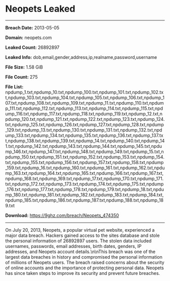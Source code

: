 # Neopets Leaked

------------
**Breach Date:** 2013-05-05

**Domain:** neopets.com

**Leaked Count:** 26892897

**Leaked Info:** dob,email,gender,address,ip,realname,password,username

**File Size:** 1.58 GiB

**File Count:** 275

**File List:** npdump_1.txt,npdump_10.txt,npdump_100.txt,npdump_101.txt,npdump_102.txt,npdump_103.txt,npdump_104.txt,npdump_105.txt,npdump_106.txt,npdump_107.txt,npdump_108.txt,npdump_109.txt,npdump_11.txt,npdump_110.txt,npdump_111.txt,npdump_112.txt,npdump_113.txt,npdump_114.txt,npdump_115.txt,npdump_116.txt,npdump_117.txt,npdump_118.txt,npdump_119.txt,npdump_12.txt,npdump_120.txt,npdump_121.txt,npdump_122.txt,npdump_123.txt,npdump_124.txt,npdump_125.txt,npdump_126.txt,npdump_127.txt,npdump_128.txt,npdump_129.txt,npdump_13.txt,npdump_130.txt,npdump_131.txt,npdump_132.txt,npdump_133.txt,npdump_134.txt,npdump_135.txt,npdump_136.txt,npdump_137.txt,npdump_138.txt,npdump_139.txt,npdump_14.txt,npdump_140.txt,npdump_141.txt,npdump_142.txt,npdump_143.txt,npdump_144.txt,npdump_145.txt,npdump_146.txt,npdump_147.txt,npdump_148.txt,npdump_149.txt,npdump_15.txt,npdump_150.txt,npdump_151.txt,npdump_152.txt,npdump_153.txt,npdump_154.txt,npdump_155.txt,npdump_156.txt,npdump_157.txt,npdump_158.txt,npdump_159.txt,npdump_16.txt,npdump_160.txt,npdump_161.txt,npdump_162.txt,npdump_163.txt,npdump_164.txt,npdump_165.txt,npdump_166.txt,npdump_167.txt,npdump_168.txt,npdump_169.txt,npdump_17.txt,npdump_170.txt,npdump_171.txt,npdump_172.txt,npdump_173.txt,npdump_174.txt,npdump_175.txt,npdump_176.txt,npdump_177.txt,npdump_178.txt,npdump_179.txt,npdump_18.txt,npdump_180.txt,npdump_181.txt,npdump_182.txt,npdump_183.txt,npdump_184.txt,npdump_185.txt,npdump_186.txt,npdump_187.txt,npdump_188.txt,npdump_189.txt

**Download:** https://9ghz.com/breach/Neopets_474350

------------
On July 20, 2013, Neopets, a popular virtual pet website, experienced a major data breach. Hackers gained access to the sites database and stole the personal information of 26892897 users. The stolen data included usernames, passwords, email addresses, birth dates, genders, IP addresses, and Neopets account details.\n\nThis breach was one of the largest data breaches in history and compromised the personal information of millions of Neopets users. The breach raised concerns about the security of online accounts and the importance of protecting personal data. Neopets has since taken steps to improve its security and prevent future breaches.
